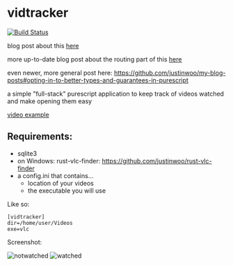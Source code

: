# vidtracker

[![Build Status](https://travis-ci.com/justinwoo/vidtracker.svg?branch=master)](https://travis-ci.com/justinwoo/vidtracker)

blog post about this [here](http://qiita.com/kimagure/items/b576b5bfe370180599f8)

more up-to-date blog post about the routing part of this [here](https://qiita.com/kimagure/items/bb9bd3e4ffe1bba4c214)

even newer, more general post here: <https://github.com/justinwoo/my-blog-posts#opting-in-to-better-types-and-guarantees-in-purescript>

a simple "full-stack" purescript application to keep track of videos watched and make opening them easy

[video example](https://twitter.com/jusrin00/status/843025971234177024)

## Requirements:

* sqlite3
* on Windows: rust-vlc-finder: https://github.com/justinwoo/rust-vlc-finder
* a config.ini that contains...
    * location of your videos
    * the executable you will use

Like so:
```
[vidtracker]
dir=/home/user/Videos
exe=vlc
```

Screenshot:

![notwatched](https://user-images.githubusercontent.com/2396926/54077857-05846a80-42c7-11e9-9aff-944790cc0600.png)
![watched](https://user-images.githubusercontent.com/2396926/54077858-05846a80-42c7-11e9-8c24-16dc5d5b5df4.png)

